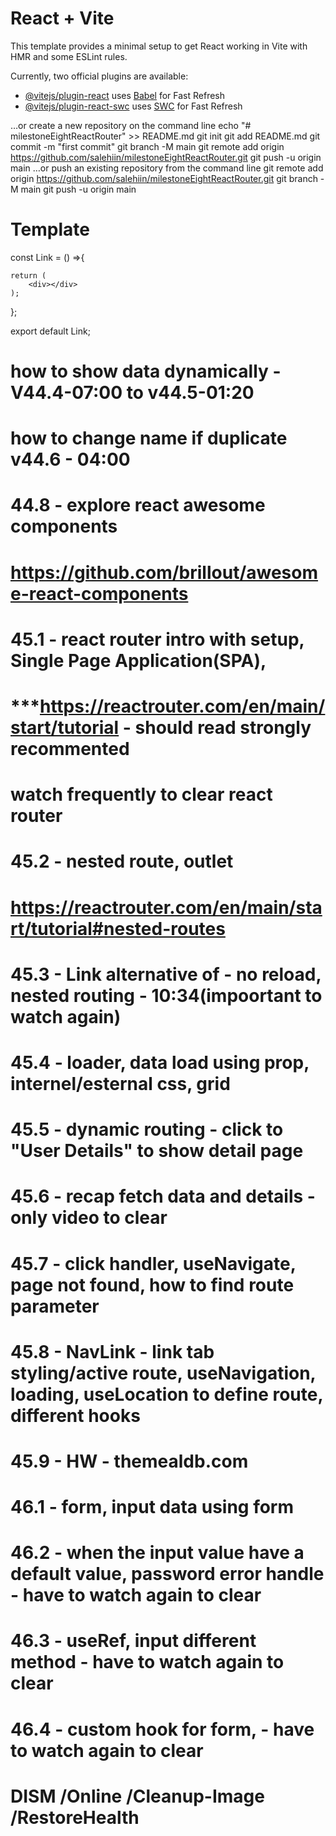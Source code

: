 # React + Vite

This template provides a minimal setup to get React working in Vite with HMR and some ESLint rules.

Currently, two official plugins are available:

- [@vitejs/plugin-react](https://github.com/vitejs/vite-plugin-react/blob/main/packages/plugin-react/README.md) uses [Babel](https://babeljs.io/) for Fast Refresh
- [@vitejs/plugin-react-swc](https://github.com/vitejs/vite-plugin-react-swc) uses [SWC](https://swc.rs/) for Fast Refresh


…or create a new repository on the command line
echo "# milestoneEightReactRouter" >> README.md
git init
git add README.md
git commit -m "first commit"
git branch -M main
git remote add origin https://github.com/salehiin/milestoneEightReactRouter.git
git push -u origin main
…or push an existing repository from the command line
git remote add origin https://github.com/salehiin/milestoneEightReactRouter.git
git branch -M main
git push -u origin main



# Template
const Link = () =>{

    

    return (
        <div></div>
    );
};

export default Link;

# how to show data dynamically - V44.4-07:00 to v44.5-01:20
# how to change name if duplicate v44.6 - 04:00

# 44.8 - explore react awesome components
#   https://github.com/brillout/awesome-react-components

# 45.1 - react router intro with setup, Single Page Application(SPA),
#   ***https://reactrouter.com/en/main/start/tutorial - should read strongly recommented   
#   watch frequently to clear react router

# 45.2 - nested route, outlet
#   https://reactrouter.com/en/main/start/tutorial#nested-routes

# 45.3 - Link alternative of <a> - no reload, nested routing - 10:34(impoortant to watch again)
# 45.4 - loader, data load using prop, internel/esternal css, grid
# 45.5 - dynamic routing - click to "User Details" to show detail page
# 45.6 - recap fetch data and details - only video to clear
# 45.7 - click handler, useNavigate, page not found, how to find route parameter
# 45.8 - NavLink - link tab styling/active route, useNavigation, loading, useLocation to define route, different hooks
# 45.9 - HW - themealdb.com 

#           <!-- BASIC FORM SUBMIT -->
# 46.1 - form, input data using form
# 46.2 - when the input value have a default value, password error handle - have to watch again to clear
# 46.3 - useRef, input different method  - have to watch again to clear
# 46.4 - custom hook for form,  - have to watch again to clear







# DISM /Online /Cleanup-Image /RestoreHealth
